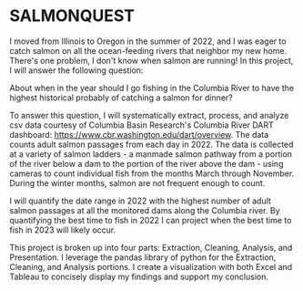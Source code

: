 # SALMONQUEST


I moved from Illinois to Oregon in the summer of 2022, and I was eager to catch salmon on all the ocean-feeding rivers that neighbor my new home. There's one problem, I don't know when salmon are running! In this project, I will answer the following question: 

About when in the year should I go fishing in the Columbia River to have the highest historical probably of catching a salmon for dinner?

To answer this question, I will systematically extract, process, and analyze csv data courtesy of Columbia Basin Research's Columbia River DART dashboard: https://www.cbr.washington.edu/dart/overview. The data counts adult salmon passages from each day in 2022. The data is collected at a variety of salmon ladders - a manmade salmon pathway from a portion of the river below a dam to the portion of the river above the dam - using cameras to count individual fish from the months March through November. During the winter months, salmon are not frequent enough to count.

I will quantify the date range in 2022 with the highest number of adult salmon passages at all the monitored dams along the Columbia river. By quantifying the best time to fish in 2022 I can project when the best time to fish in 2023 will likely occur.

This project is broken up into four parts: Extraction, Cleaning, Analysis, and Presentation. I leverage the pandas library of python for the Extraction, Cleaning, and Analysis portions. I create a visualization with both Excel and Tableau to concisely display my findings and support my conclusion.

